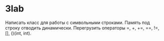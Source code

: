 # 3lab

Написать класс для работы с символьными строками. Память под строку отводить динамически. Перегрузить операторы =, +, +=, ==, !=, [], ()(int, int).
